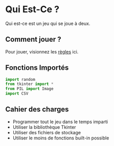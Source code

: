 # Qui Est-Ce ?

Qui est-ce est un jeu qui se joue à deux.

## Comment jouer ?

Pour jouer, visionnez les [règles]([https://pip.pypa.io/en/stable/](https://www.momes.net/jeux/jeux-a-imprimer/jeux-de-societe/jeu-a-imprimer-qui-est-ce-832010#:~:text=volets%20des%20personnages.-,R%C3%A8gles%20du%20jeu%20de%20Qui%20est%2Dce%20%3F%20%3A,voir%20%C3%A0%20l'autre%20joueur.)) ici.

## Fonctions Importés

```python
import random
from tkinter import *
from PIL import Image
import CSV
```

## Cahier des charges
- Programmer tout le jeu dans le temps imparti
- Utiliser la bibliothèque Tkinter
- Utiliser des fichiers de stockage
- Utiliser le moins de fonctions built-in possible